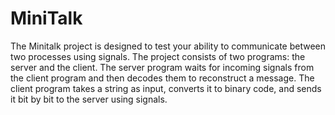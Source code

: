 # MiniTalk
The Minitalk project is designed to test your ability to communicate between two processes using signals. The project consists of two programs: the server and the client. The server program waits for incoming signals from the client program and then decodes them to reconstruct a message. The client program takes a string as input, converts it to binary code, and sends it bit by bit to the server using signals.
